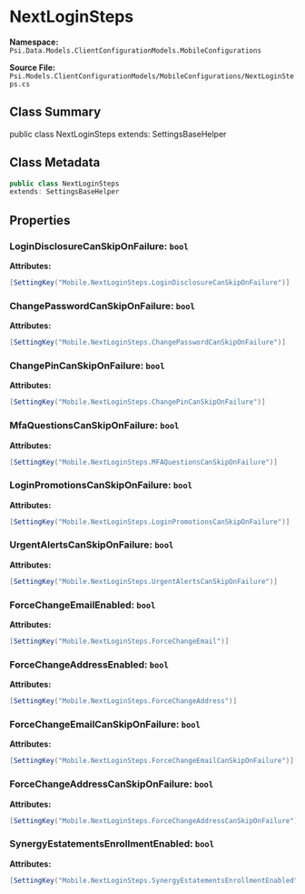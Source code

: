 # NextLoginSteps

**Namespace:** `Psi.Data.Models.ClientConfigurationModels.MobileConfigurations`

**Source File:** `Psi.Models.ClientConfigurationModels/MobileConfigurations/NextLoginSteps.cs`

## Class Summary

public class NextLoginSteps
extends: SettingsBaseHelper

## Class Metadata

```typescript
public class NextLoginSteps
extends: SettingsBaseHelper
```

## Properties

### LoginDisclosureCanSkipOnFailure: `bool`

**Attributes:**
```csharp
[SettingKey("Mobile.NextLoginSteps.LoginDisclosureCanSkipOnFailure")]
```

### ChangePasswordCanSkipOnFailure: `bool`

**Attributes:**
```csharp
[SettingKey("Mobile.NextLoginSteps.ChangePasswordCanSkipOnFailure")]
```

### ChangePinCanSkipOnFailure: `bool`

**Attributes:**
```csharp
[SettingKey("Mobile.NextLoginSteps.ChangePinCanSkipOnFailure")]
```

### MfaQuestionsCanSkipOnFailure: `bool`

**Attributes:**
```csharp
[SettingKey("Mobile.NextLoginSteps.MFAQuestionsCanSkipOnFailure")]
```

### LoginPromotionsCanSkipOnFailure: `bool`

**Attributes:**
```csharp
[SettingKey("Mobile.NextLoginSteps.LoginPromotionsCanSkipOnFailure")]
```

### UrgentAlertsCanSkipOnFailure: `bool`

**Attributes:**
```csharp
[SettingKey("Mobile.NextLoginSteps.UrgentAlertsCanSkipOnFailure")]
```

### ForceChangeEmailEnabled: `bool`

**Attributes:**
```csharp
[SettingKey("Mobile.NextLoginSteps.ForceChangeEmail")]
```

### ForceChangeAddressEnabled: `bool`

**Attributes:**
```csharp
[SettingKey("Mobile.NextLoginSteps.ForceChangeAddress")]
```

### ForceChangeEmailCanSkipOnFailure: `bool`

**Attributes:**
```csharp
[SettingKey("Mobile.NextLoginSteps.ForceChangeEmailCanSkipOnFailure")]
```

### ForceChangeAddressCanSkipOnFailure: `bool`

**Attributes:**
```csharp
[SettingKey("Mobile.NextLoginSteps.ForceChangeAddressCanSkipOnFailure")]
```

### SynergyEstatementsEnrollmentEnabled: `bool`

**Attributes:**
```csharp
[SettingKey("Mobile.NextLoginSteps.SynergyEstatementsEnrollmentEnabled")]
```
